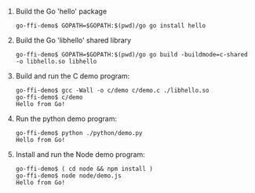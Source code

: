 1. Build the Go 'hello' package

    ```
    go-ffi-demo$ GOPATH=$GOPATH:$(pwd)/go go install hello
    ```

2. Build the Go 'libhello' shared library

    ```
    go-ffi-demo$ GOPATH=$GOPATH:$(pwd)/go go build -buildmode=c-shared -o libhello.so libhello
    ```

3. Build and run the C demo program:

    ```
    go-ffi-demo$ gcc -Wall -o c/demo c/demo.c ./libhello.so
    go-ffi-demo$ c/demo
    Hello from Go!
    ```

4. Run the python demo program:

    ```
    go-ffi-demo$ python ./python/demo.py
    Hello from Go!
    ```

5. Install and run the Node demo program:

    ```
    go-ffi-demo$ ( cd node && npm install )
    go-ffi-demo$ node node/demo.js
    Hello from Go!
    ```
